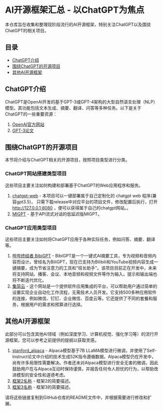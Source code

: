 # AI开源框架汇总 - 以ChatGPT为焦点

本仓库旨在收集和整理现阶段流行的AI开源框架，特别关注ChatGPT以及围绕ChatGPT的相关项目。

## 目录

- [ChatGPT介绍](#chatgpt介绍)
- [围绕ChatGPT的开源项目](#围绕chatgpt的开源项目)
- [其他AI开源框架](#其他ai开源框架)

## ChatGPT介绍

ChatGPT是OpenAI开发的基于GPT-3或GPT-4架构的大型自然语言处理（NLP）模型。其功能包括文本生成、摘要、翻译、问答等多种任务。以下是关于ChatGPT的一些重要资源：

1. [OpenAI官方网站](https://www.openai.com/)
2. [GPT-3论文](https://arxiv.org/abs/2005.14165)

## 围绕ChatGPT的开源项目

本节将介绍与ChatGPT相关的开源项目，按照项目类型进行分类。

### ChatGPT网站搭建类型项目

这些项目主要关注如何构建和部署基于ChatGPT的Web应用程序和服务。

1. [chatgpt-web](https://github.com/869413421/chatgpt-web) - 本项目可以一键部署属于自己定制化的 chatgpt web 程序(兼容gpt3.5)， 只需下载release中对应平台的项目文件，修改配置后执行，打开 http://127.0.0.1:8080 ，便可以获得属于自己的chatgpt网站。。
2. [MIGPT](https://github.com/Afool4U/MIGPT) - 基于API流式对话的低延迟版MIGPT。

### ChatGPT应用类型项目

这些项目主要关注如何将ChatGPT应用于各种实际任务，例如问答、摘要、翻译等。

1. [哔哔终结者 BibiGPT](https://b.jimmylv.cn/video/BV1uM411P7oA?spm_id_from=333.1007.tianma.2-1-4.click) - BibiGPT是一个一键式AI摘要工具，专为视频和音频内容而设计。曾经名为BiliGPT，现在已支持为Bilibili和YouTube视频内容生成一键摘要，成为节省注意力的工具和“班长助手”。该项目目前正在开发中，未来将支持网站、播客、会议、本地音频和视频文件等作为输入。提示和输出端也将不断迭代优化。
2. [集简云](https://www.jijyun.cn/) - 这个网站是一个提供软件应用集成的平台，可以帮助用户通过简单的设置实现企业自动化工作流程，无需技术人员开发。它支持500多种应用软件的连接，例如微信、钉钉、企业微信、百度云等。它还提供了不同的套餐和服务，根据用户的需求和预算进行选择。

## 其他AI开源框架

此部分可以包含其他AI领域（例如深度学习、计算机视觉、强化学习等）的流行开源框架。您可以参考之前提供的提纲以获取灵感。

1. [stanford_alpaca](https://github.com/tatsu-lab/stanford_alpaca) - Alpaca模型基于7B LLaMA模型进行微调，并使用了Self-Instruct论文中介绍的技术生成52K指令遵循数据。Alpaca模型仍在开发中，尚有许多局限性需要解决。作者还未对Alpaca模型进行安全无害的微调，因此鼓励用户在与Alpaca互动时保持谨慎，并报告任何令人担忧的行为，以帮助改进模型的安全性和道德考虑。
2. [框架2名称](框架2链接) - 框架2的简要描述。
3. [框架3名称](框架3链接) - 框架3的简要描述。

请将这些链接复制到GitHub仓库的README文件中，并根据需要进行修改和扩展。
